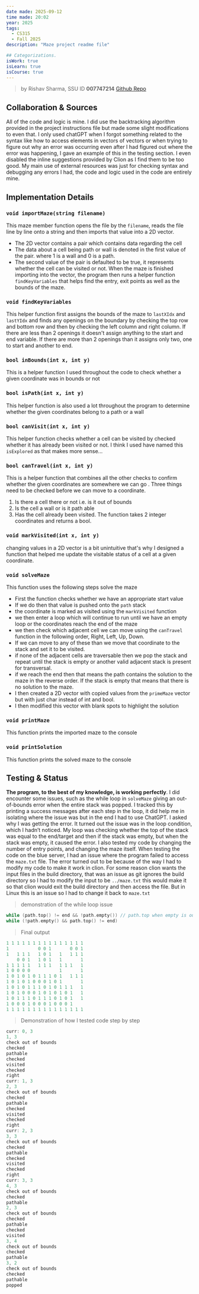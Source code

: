 ```yaml
---
date made: 2025-09-12
time made: 20:02
year: 2025
tags:
  - CS315
  - Fall 2025
description: "Maze project readme file"

## Categorizations.
isWork: true
isLearn: true
isCourse: true
---
```

> by Rishav Sharma,  SSU ID **007747214**
> [Github Repo](https://github.com/notBjorn/Project1_SolvingAMaze_CS315.git)

## **Collaboration & Sources**
All of the code and logic is mine. I did use the backtracking algorithm provided in the project instructions file but made some slight modifications to even that. I only used chatGPT when I forgot something related to the syntax like how to access elements in vectors of vectors or when trying to figure out why an error was occurring even after I had figured out where the error was happening, I gave an example of this in the testing section.
I even disabled the inline suggestions provided by Clion as I find them to be too good. My main use of external resources was just for checking syntax and debugging any errors I had, the code and logic used in the code are entirely mine.

## **Implementation Details**

### `void importMaze(string filename)`
This maze member function opens the file by the `filename`, reads the file line by line onto a string and then imports that value into a 2D vector.
- The 2D vector contains a pair which contains data regarding the cell
- The data about a cell being path or wall is denoted in the first value of the pair. where 1 is a wall and 0 is a path.
- The second value of the pair is defaulted to be true, it represents whether the cell can be visited or not.
  When the maze is finished importing into the vector, the program then runs a helper function `findKeyVariables` that helps find the entry, exit points as well as the bounds of the maze.

### `void findKeyVariables`
This helper function first assigns the bounds of the maze to `lastXIdx` and `lastYIdx` and finds any openings on the boundary by checking the top row and bottom row and then by checking the left column and right column.
If there are less than 2 openings it doesn't assign anything to the start and end variable.
If there are more than 2 openings than it assigns only two, one to start and another to end.


### `bool inBounds(int x, int y)`
This is a helper function I used throughout the code to check whether a given coordinate was in bounds or not

### `bool isPath(int x, int y)`
This helper function is also used a lot throughout the program to determine whether the given coordinates belong to a path or a wall

### `bool canVisit(int x, int y)`
This helper function checks whether a cell can be visited by checked whether it has already been visited or not. I think I used have named this `isExplored` as that makes more sense...

### `bool canTravel(int x, int y)`
This is a helper function that combines all the other checks to confirm whether the given coordinates are somewhere we can go .
Three things need to be checked before we can move to a coordinate.
1. Is there a cell there or not i.e. is it out of bounds
2. Is the cell a wall or is it path able
3. Has the cell already been visited.
   The function takes 2 integer coordinates and returns a bool.

### `void markVisited(int x, int y)`
changing values in a 2D vector is a bit unintuitive that's why I designed a function that helped me update the visitable status of a cell at a given coordinate.


### `void solveMaze`
This function uses the following steps solve the maze
- First the function checks whether we have an appropriate start value
- If we do then that value is pushed onto the `path` stack
- the coordinate is marked as visited using the `markVisited` function
- we then enter a loop which will continue to run until we have an empty loop or the coordinates reach the end of the maze
- we then check which adjacent cell we can move using the `canTravel` function in the following order, Right, Left, Up, Down.
- If we can move to any of these than we move that coordinate to the stack and set it to be visited.
- if none of the adjacent cells are traversable then we pop the stack and repeat until the stack is empty or another valid adjacent stack is present for transversal.
- if we reach the end then that means the path contains the solution to the maze in the reverse order. If the stack is empty that means that there is no solution to the maze.
- I then created a 2D vector with copied values from the `primeMaze` vector but with just char instead of int and bool.
- I then modified this vector with blank spots to highlight the solution

### `void printMaze`
This function prints the imported maze to the console

### `void printSolution`
This function prints the solved maze to the console




## **Testing & Status**
**The program, to the best of my knowledge, is working perfectly**. I did encounter some issues, such as the while loop in `solveMaze` giving an out-of-bounds error when the entire stack was popped. I tracked this by printing a success messages after each step in the loop, it did help me in isolating where the issue was but in the end I had to use ChatGPT.  I asked why I was getting the error. It turned out the issue was in the loop condition, which I hadn’t noticed. My loop was checking whether the top of the stack was equal to the end/target and then if the stack was empty, but when the stack was empty, it caused the error. I also tested my code by changing the number of entry points, and changing the maze itself.
When testing the code on the blue server, I had an issue where the program failed to access the `maze.txt` file. The error turned out to be because of the way I had to modify my code to make it work in clion. For some reason clion wants the input files in the build directory, that was an issue as git ignores the build directory so I had to modify the input to be `../maze.txt` this would make it so that clion would exit the build directory and then access the file. But in Linux this is an issue so I had to change it back to `maze.txt`

>demonstration of the while loop issue
```cpp
while (path.top() != end && !path.empty()) // path.top when empty is out of bounds
while (!path.empty() && path.top() != end)
```


> Final output
```cpp title:output fold:true
1 1 1 1 1 1 1 1 1 1 1 1 1 1 1
1           0 0 1       0 0 1
1   1 1 1   1 0 1   1   1 1 1
    0 0 1   1 0 1   1       1
1 1 1 1 1   1 1 1   1 1 1   1
1 0 0 0 0           1       1
1 0 1 0 1 0 1 1 1 0 1   1 1 1
1 0 1 0 1 0 0 0 1 0 1       1
1 0 1 0 1 1 1 0 1 0 1 1 1   1
1 0 1 0 0 0 1 0 1 0 1 0 1   1
1 0 1 1 1 0 1 1 1 0 1 0 1   1
1 0 0 0 1 0 0 0 1 0 0 0 1
1 1 1 1 1 1 1 1 1 1 1 1 1 1 1
```

> Demonstration of how I tested code step by step
```cpp title:testing fold:true
curr: 0, 3
1, 3
check out of bounds
checked
pathable
checked
visited
checked
right
curr: 1, 3
2, 3
check out of bounds
checked
pathable
checked
visited
checked
right
curr: 2, 3
3, 3
check out of bounds
checked
pathable
checked
visited
checked
right
curr: 3, 3
4, 3
check out of bounds
checked
pathable
2, 3
check out of bounds
checked
pathable
checked
visited
3, 4
check out of bounds
checked
pathable
3, 2
check out of bounds
checked
pathable
popped
```

    
